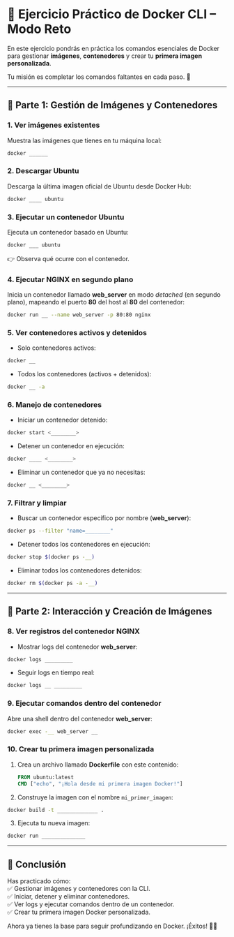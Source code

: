 # 🐳 Ejercicio Práctico de Docker CLI – Modo Reto

En este ejercicio pondrás en práctica los comandos esenciales de Docker para gestionar **imágenes**, **contenedores** y crear tu **primera imagen personalizada**.  

Tu misión es completar los comandos faltantes en cada paso. 🚀  

---

## 🔹 Parte 1: Gestión de Imágenes y Contenedores

### 1. Ver imágenes existentes
Muestra las imágenes que tienes en tu máquina local:  
```bash
docker ______
```

### 2. Descargar Ubuntu
Descarga la última imagen oficial de Ubuntu desde Docker Hub:  
```bash
docker ____ ubuntu
```

### 3. Ejecutar un contenedor Ubuntu
Ejecuta un contenedor basado en Ubuntu:  
```bash
docker ___ ubuntu
```
👉 Observa qué ocurre con el contenedor.

### 4. Ejecutar NGINX en segundo plano
Inicia un contenedor llamado **web_server** en modo *detached* (en segundo plano), mapeando el puerto **80** del host al **80** del contenedor:  
```bash
docker run __ --name web_server -p 80:80 nginx
```

### 5. Ver contenedores activos y detenidos
- Solo contenedores activos:  
```bash
docker __
```

- Todos los contenedores (activos + detenidos):  
```bash
docker __ -a
```

### 6. Manejo de contenedores
- Iniciar un contenedor detenido:  
```bash
docker start <________>
```

- Detener un contenedor en ejecución:  
```bash
docker ____ <________>
```

- Eliminar un contenedor que ya no necesitas:  
```bash
docker __ <________>
```

### 7. Filtrar y limpiar
- Buscar un contenedor específico por nombre (**web_server**):  
```bash
docker ps --filter "name=________"
```

- Detener todos los contenedores en ejecución:  
```bash
docker stop $(docker ps -__)
```

- Eliminar todos los contenedores detenidos:  
```bash
docker rm $(docker ps -a -__)
```

---

## 🔹 Parte 2: Interacción y Creación de Imágenes

### 8. Ver registros del contenedor NGINX
- Mostrar logs del contenedor **web_server**:  
```bash
docker logs _________
```

- Seguir logs en tiempo real:  
```bash
docker logs __ _________
```

### 9. Ejecutar comandos dentro del contenedor
Abre una shell dentro del contenedor **web_server**:  
```bash
docker exec -__ web_server __
```

### 10. Crear tu primera imagen personalizada
1. Crea un archivo llamado **Dockerfile** con este contenido:
   ```dockerfile
   FROM ubuntu:latest
   CMD ["echo", "¡Hola desde mi primera imagen Docker!"]
   ```

2. Construye la imagen con el nombre `mi_primer_imagen`:  
```bash
docker build -t _____________ .
```

3. Ejecuta tu nueva imagen:  
```bash
docker run ______________
```

---

## 🎯 Conclusión
Has practicado cómo:  
✅ Gestionar imágenes y contenedores con la CLI.  
✅ Iniciar, detener y eliminar contenedores.  
✅ Ver logs y ejecutar comandos dentro de un contenedor.  
✅ Crear tu primera imagen Docker personalizada.  

Ahora ya tienes la base para seguir profundizando en Docker. ¡Éxitos! 🐳🚀
